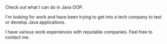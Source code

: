 Check out what I can do in Java OOP. 

I'm looking for work and have been trying to get into a tech company to test or develop Java applications. 

I have various work experiences with reputable companies. Feel free to contact me.
